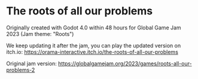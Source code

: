 # The roots of all our problems

Originally created with Godot 4.0 within 48 hours for Global Game Jam 2023 (Jam theme: "Roots")

We keep updating it after the jam, you can play the updated version on itch.io: https://orama-interactive.itch.io/the-roots-of-all-our-problems

Original jam version: https://globalgamejam.org/2023/games/roots-all-our-problems-2
